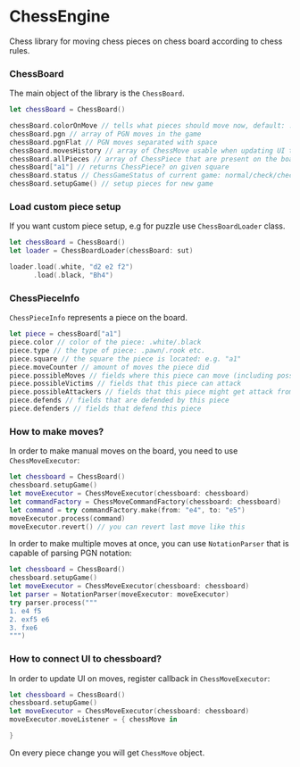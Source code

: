 # ChessEngine
Chess library for moving chess pieces on chess board according to chess rules.

### ChessBoard
The main object of the library is the `ChessBoard`.
```swift
let chessBoard = ChessBoard()

chessBoard.colorOnMove // tells what pieces should move now, default: .white
chessBoard.pgn // array of PGN moves in the game
chessBoard.pgnFlat // PGN moves separated with space
chessBoard.movesHistory // array of ChessMove usable when updating UI to specific point in game
chessBoard.allPieces // array of ChessPiece that are present on the board
chessBoard["a1"] // returns ChessPiece? on given square
chessBoard.status // ChessGameStatus of current game: normal/check/checkmate
chessBoard.setupGame() // setup pieces for new game
```

### Load custom piece setup
If you want custom piece setup, e.g for puzzle use `ChessBoardLoader` class.
```swift
let chessBoard = ChessBoard()
let loader = ChessBoardLoader(chessBoard: sut)

loader.load(.white, "d2 e2 f2")
      .load(.black, "Bh4")
```

### ChessPieceInfo
`ChessPieceInfo` represents a piece on the board.
```swift
let piece = chessBoard["a1"]
piece.color // color of the piece: .white/.black
piece.type // the type of piece: .pawn/.rook etc.
piece.square // the square the piece is located: e.g. "a1"
piece.moveCounter // amount of moves the piece did
piece.possibleMoves // fields where this piece can move (including possibleVictims)
piece.possibleVictims // fields that this piece can attack
piece.possibleAttackers // fields that this piece might get attack from
piece.defends // fields that are defended by this piece
piece.defenders // fields that defend this piece
```

### How to make moves?
In order to make manual moves on the board, you need to use `ChessMoveExecutor`:
```swift
let chessboard = ChessBoard()
chessboard.setupGame()
let moveExecutor = ChessMoveExecutor(chessboard: chessboard)
let commandFactory = ChessMoveCommandFactory(chessboard: chessboard)
let command = try commandFactory.make(from: "e4", to: "e5")
moveExecutor.process(command)
moveExecutor.revert() // you can revert last move like this
```

In order to make multiple moves at once, you can use `NotationParser` that is capable of parsing PGN notation:
```swift
let chessboard = ChessBoard()
chessboard.setupGame()
let moveExecutor = ChessMoveExecutor(chessboard: chessboard)
let parser = NotationParser(moveExecutor: moveExecutor)
try parser.process("""
1. e4 f5
2. exf5 e6
3. fxe6
""")
```
### How to connect UI to chessboard?
In order to update UI on moves, register callback in `ChessMoveExecutor`:
```swift
let chessboard = ChessBoard()
chessboard.setupGame()
let moveExecutor = ChessMoveExecutor(chessboard: chessboard)
moveExecutor.moveListener = { chessMove in

}
```
On every piece change you will get `ChessMove` object.
